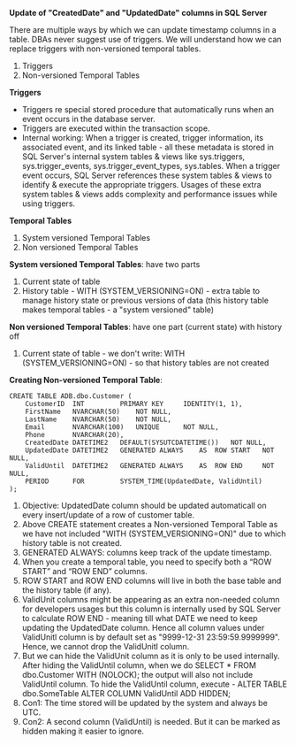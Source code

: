 **Update of "CreatedDate" and "UpdatedDate" columns in SQL Server**

There are multiple ways by which we can update timestamp columns in a table.
DBAs never suggest use of triggers. We will understand how we can replace triggers with non-versioned temporal tables.
1. Triggers
2. Non-versioned Temporal Tables


**Triggers**
   * Triggers re special stored procedure that automatically runs when an event occurs in the database server.
   * Triggers are executed within the transaction scope.
   * Internal working: When a trigger is created, trigger information, its associated event, and its linked table - all these metadata is stored in SQL Server's internal system tables & views like sys.triggers, sys.trigger_events, sys.trigger_event_types, sys.tables. When a trigger event occurs, SQL Server references these system tables & views to identify & execute the appropriate triggers. Usages of these extra system tables & views adds complexity and performance issues while using triggers.


**Temporal Tables**

1. System versioned Temporal Tables
2. Non versioned Temporal Tables


**System versioned Temporal Tables**: have two parts

1. Current state of table
2. History table
		- WITH (SYSTEM_VERSIONING=ON)
		- extra table to manage history state or previous versions of data (this history table makes temporal tables - a "system versioned" table)



**Non versioned Temporal Tables**: have one part (current state) with history off

1. Current state of table
		- we don't write: WITH (SYSTEM_VERSIONING=ON) - so that history tables are not created
		

**Creating Non-versioned Temporal Table**:

	CREATE TABLE ADB.dbo.Customer (
		CustomerID	INT 		PRIMARY KEY 	IDENTITY(1, 1),
		FirstName	NVARCHAR(50) 	NOT NULL,
		LastName	NVARCHAR(50) 	NOT NULL,
		Email		NVARCHAR(100) 	UNIQUE		NOT NULL,
		Phone		NVARCHAR(20),
		CreatedDate	DATETIME2 	DEFAULT(SYSUTCDATETIME()) 	NOT NULL,
		UpdatedDate	DATETIME2 	GENERATED ALWAYS 	AS 	ROW START 	NOT NULL,
		ValidUntil	DATETIME2 	GENERATED ALWAYS 	AS 	ROW END 	NOT NULL,
		PERIOD		FOR 		SYSTEM_TIME(UpdatedDate, ValidUntil)
	);


1. Objective: UpdatedDate column should be updated automaticall on every insert/update of a row of customer table.
2. Above CREATE statement creates a Non-versioned Temporal Table as we have not included "WITH (SYSTEM_VERSIONING=ON)" due to which history table is not created.
3. GENERATED ALWAYS: columns keep track of the update timestamp.
4. When you create a temporal table, you need to specify both a “ROW START” and “ROW END” columns.
5. ROW START and ROW END columns will live in both the base table and the history table (if any).
6. ValidUnit columns might be appearing as an extra non-needed column for developers usages but this column is internally used by SQL Server to calculate ROW END - meaning till what DATE we need to keep updating the UpdatedDate column. Hence all column values under ValidUnitl column is by default set as "9999-12-31 23:59:59.9999999". Hence, we cannot drop the ValidUnitl column.
7. But we can hide the ValidUnit column as it is only to be used internally. After hiding the ValidUntil column, when we do SELECT * FROM dbo.Customer WITH (NOLOCK); the output will also not include ValidUntil column. To hide the ValidUntil column, execute - ALTER TABLE dbo.SomeTable ALTER COLUMN ValidUntil ADD HIDDEN;
8. Con1: The time stored will be updated by the system and always be UTC.
9. Con2: A second column (ValidUntil) is needed. But it can be marked as hidden making it easier to ignore.
